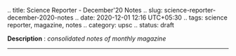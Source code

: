 .. title: Science Reporter - December'20 Notes
.. slug: science-reporter-december-2020-notes
.. date: 2020-12-01 12:16 UTC+05:30
.. tags: science reporter, magazine, notes
.. category: upsc
.. status: draft

**Description** : *consolidated notes of monthly magazine*

***
<!-- TEASER_END -->